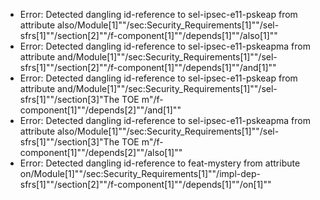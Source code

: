 * Error: Detected dangling id-reference to sel-ipsec-e11-pskeap from attribute
        also/Module[1]""/sec:Security_Requirements[1]""/sel-sfrs[1]""/section[2]""/f-component[1]""/depends[1]""/also[1]""
* Error: Detected dangling id-reference to sel-ipsec-e11-pskeapma from attribute
        and/Module[1]""/sec:Security_Requirements[1]""/sel-sfrs[1]""/section[2]""/f-component[1]""/depends[1]""/and[1]""
* Error: Detected dangling id-reference to sel-ipsec-e11-pskeap from attribute
        and/Module[1]""/sec:Security_Requirements[1]""/sel-sfrs[1]""/section[3]"The TOE m"/f-component[1]""/depends[2]""/and[1]""
* Error: Detected dangling id-reference to sel-ipsec-e11-pskeapma from attribute
        also/Module[1]""/sec:Security_Requirements[1]""/sel-sfrs[1]""/section[3]"The TOE m"/f-component[1]""/depends[2]""/also[1]""
* Error: Detected dangling id-reference to feat-mystery from attribute
        on/Module[1]""/sec:Security_Requirements[1]""/impl-dep-sfrs[1]""/section[2]""/f-component[1]""/depends[1]""/on[1]""
